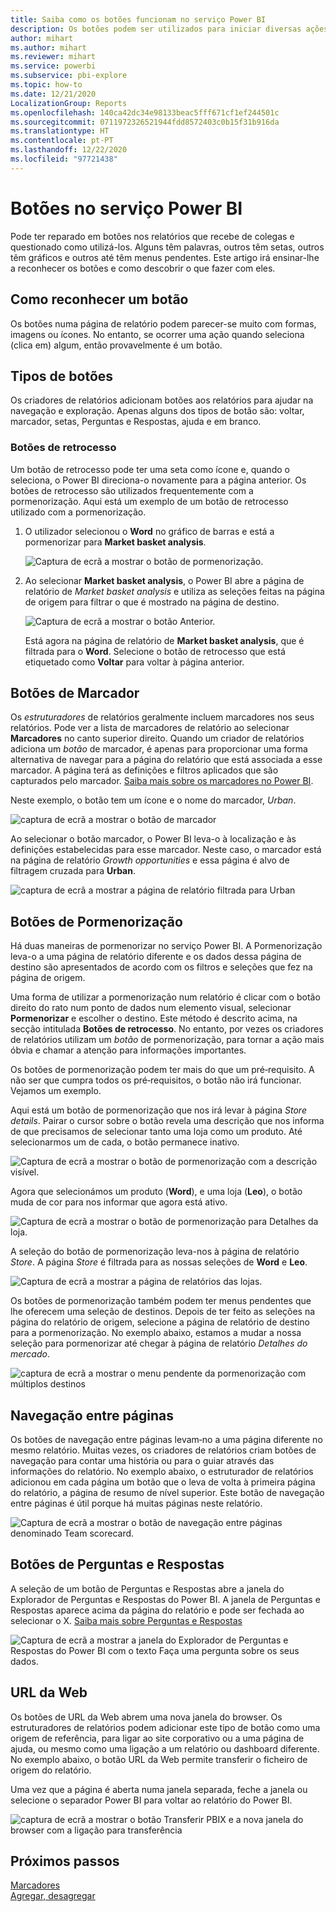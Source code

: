 ```yaml
---
title: Saiba como os botões funcionam no serviço Power BI
description: Os botões podem ser utilizados para iniciar diversas ações, incluindo navegação no relatório, pormenorização e pormenorização entre relatórios
author: mihart
ms.author: mihart
ms.reviewer: mihart
ms.service: powerbi
ms.subservice: pbi-explore
ms.topic: how-to
ms.date: 12/21/2020
LocalizationGroup: Reports
ms.openlocfilehash: 140ca42dc34e98133beac5fff671cf1ef244501c
ms.sourcegitcommit: 0711972326521944fdd8572403c0b15f31b916da
ms.translationtype: HT
ms.contentlocale: pt-PT
ms.lasthandoff: 12/22/2020
ms.locfileid: "97721438"
---
```

# <a name="buttons-in-the-power-bi-service"></a>Botões no serviço Power BI
Pode ter reparado em botões nos relatórios que recebe de colegas e questionado como utilizá-los. Alguns têm palavras, outros têm setas, outros têm gráficos e outros até têm menus pendentes. Este artigo irá ensinar-lhe a reconhecer os botões e como descobrir o que fazer com eles.

## <a name="how-to-recognize-a-button"></a>Como reconhecer um botão
Os botões numa página de relatório podem parecer-se muito com formas, imagens ou ícones. No entanto, se ocorrer uma ação quando seleciona (clica em) algum, então provavelmente é um botão.

## <a name="types-of-buttons"></a>Tipos de botões
Os criadores de relatórios adicionam botões aos relatórios para ajudar na navegação e exploração. Apenas alguns dos tipos de botão são: voltar, marcador, setas, Perguntas e Respostas, ajuda e em branco. 

### <a name="back-buttons"></a>Botões de retrocesso 
Um botão de retrocesso pode ter uma seta como ícone e, quando o seleciona, o Power BI direciona-o novamente para a página anterior.  Os botões de retrocesso são utilizados frequentemente com a pormenorização. Aqui está um exemplo de um botão de retrocesso utilizado com a pormenorização.

1. O utilizador selecionou o **Word** no gráfico de barras e está a pormenorizar para **Market basket analysis**.

    ![Captura de ecrã a mostrar o botão de pormenorização.](media/end-user-buttons/power-bi-drillthrough.png)

2. Ao selecionar **Market basket analysis**, o Power BI abre a página de relatório de *Market basket analysis* e utiliza as seleções feitas na página de origem para filtrar o que é mostrado na página de destino.

    ![Captura de ecrã a mostrar o botão Anterior.](media/end-user-buttons/power-bi-back.png)

    Está agora na página de relatório de **Market basket analysis**, que é filtrada para o **Word**. Selecione o botão de retrocesso que está etiquetado como **Voltar** para voltar à página anterior. 

## <a name="bookmark-buttons"></a>Botões de Marcador
Os *estruturadores* de relatórios geralmente incluem marcadores nos seus relatórios. Pode ver a lista de marcadores de relatório ao selecionar **Marcadores** no canto superior direito. Quando um criador de relatórios adiciona um *botão* de marcador, é apenas para proporcionar uma forma alternativa de navegar para a página do relatório que está associada a esse marcador. A página terá as definições e filtros aplicados que são capturados pelo marcador. [Saiba mais sobre os marcadores no Power BI](end-user-bookmarks.md). 

Neste exemplo, o botão tem um ícone e o nome do marcador, *Urban*. 

![captura de ecrã a mostrar o botão de marcador](media/end-user-buttons/power-bi-bookmark.png)

Ao selecionar o botão marcador, o Power BI leva-o à localização e às definições estabelecidas para esse marcador.  Neste caso, o marcador está na página de relatório *Growth opportunities* e essa página é alvo de filtragem cruzada para **Urban**.

![captura de ecrã a mostrar a página de relatório filtrada para Urban](media/end-user-buttons/power-bi-urban.png)


## <a name="drillthrough-buttons"></a>Botões de Pormenorização
Há duas maneiras de pormenorizar no serviço Power BI. A Pormenorização leva-o a uma página de relatório diferente e os dados dessa página de destino são apresentados de acordo com os filtros e seleções que fez na página de origem.

Uma forma de utilizar a pormenorização num relatório é clicar com o botão direito do rato num ponto de dados num elemento visual, selecionar **Pormenorizar** e escolher o destino. Este método é descrito acima, na secção intitulada **Botões de retrocesso**. No entanto, por vezes os criadores de relatórios utilizam um *botão* de pormenorização, para tornar a ação mais óbvia e chamar a atenção para informações importantes.  

Os botões de pormenorização podem ter mais do que um pré‑requisito. A não ser que cumpra todos os pré‑requisitos, o botão não irá funcionar. Vejamos um exemplo.

Aqui está um botão de pormenorização que nos irá levar à página *Store details*. Pairar o cursor sobre o botão revela uma descrição que nos informa de que precisamos de selecionar tanto uma loja como um produto. Até selecionarmos um de cada, o botão permanece inativo.

![Captura de ecrã a mostrar o botão de pormenorização com a descrição visível.](media/end-user-buttons/power-bi-drill-two-selections.png)

Agora que selecionámos um produto (**Word**), e uma loja (**Leo**), o botão muda de cor para nos informar que agora está ativo.

![Captura de ecrã a mostrar o botão de pormenorização para Detalhes da loja.](media/end-user-buttons/power-bi-select-both.png)

A seleção do botão de pormenorização leva-nos à página de relatório *Store*. A página *Store* é filtrada para as nossas seleções de **Word** e **Leo**.

![Captura de ecrã a mostrar a página de relatórios das lojas.](media/end-user-buttons/power-bi-store.png)

Os botões de pormenorização também podem ter menus pendentes que lhe oferecem uma seleção de destinos. Depois de ter feito as seleções na página do relatório de origem, selecione a página de relatório de destino para a pormenorização. No exemplo abaixo, estamos a mudar a nossa seleção para pormenorizar até chegar à página de relatório *Detalhes do mercado*. 

![captura de ecrã a mostrar o menu pendente da pormenorização com múltiplos destinos](media/end-user-buttons/power-bi-destination.png)

## <a name="page-navigation"></a>Navegação entre páginas

Os botões de navegação entre páginas levam‑no a uma página diferente no mesmo relatório. Muitas vezes, os criadores de relatórios criam botões de navegação para contar uma história ou para o guiar através das informações do relatório. No exemplo abaixo, o estruturador de relatórios adicionou em cada página um botão que o leva de volta à primeira página do relatório, a página de resumo de nível superior. Este botão de navegação entre páginas é útil porque há muitas páginas neste relatório.

![Captura de ecrã a mostrar o botão de navegação entre páginas denominado Team scorecard.](media/end-user-buttons/power-bi-nav-button.png)


## <a name="qa-buttons"></a>Botões de Perguntas e Respostas 
A seleção de um botão de Perguntas e Respostas abre a janela do Explorador de Perguntas e Respostas do Power BI. A janela de Perguntas e Respostas aparece acima da página do relatório e pode ser fechada ao selecionar o X. [Saiba mais sobre Perguntas e Respostas](end-user-q-and-a.md)

![Captura de ecrã a mostrar a janela do Explorador de Perguntas e Respostas do Power BI com o texto Faça uma pergunta sobre os seus dados.](media/end-user-buttons/power-bi-qna.png)

## <a name="web-url"></a>URL da Web
Os botões de URL da Web abrem uma nova janela do browser. Os estruturadores de relatórios podem adicionar este tipo de botão como uma origem de referência, para ligar ao site corporativo ou a uma página de ajuda, ou mesmo como uma ligação a um relatório ou dashboard diferente. No exemplo abaixo, o botão URL da Web permite transferir o ficheiro de origem do relatório. 

Uma vez que a página é aberta numa janela separada, feche a janela ou selecione o separador Power BI para voltar ao relatório do Power BI.

![captura de ecrã a mostrar o botão Transferir PBIX e a nova janela do browser com a ligação para transferência](media/end-user-buttons/power-bi-url.png)

## <a name="next-steps"></a>Próximos passos
[Marcadores](end-user-bookmarks.md)    
[Agregar, desagregar](end-user-drill.md)
